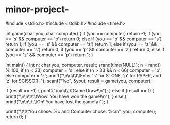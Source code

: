 # minor-project-











#include <stdio.h>
#include <stdlib.h>
#include <time.h>

int game(char you, char computer) {
    if (you == computer)
        return -1;
    if (you == 's' && computer == 'p')
        return 0;
    else if (you == 'p' && computer == 's')
        return 1;
    if (you == 's' && computer == 'z')
        return 1;
    else if (you == 'z' && computer == 's')
        return 0;
    if (you == 'p' && computer == 'z')
        return 0;
    else if (you == 'z' && computer == 'p')
        return 1;
}

int main() {
    int n;
    char you, computer, result;
    srand(time(NULL));
    n = rand() % 100;
  if (n < 33)
        computer = 's';
    else if (n > 33 && n < 66)
        computer = 'p';
    else
        computer = 'z';
 printf("\n\n\t\t\tEnter 's' for STONE, 'p' for PAPER, and 'z' for SCISSOR: ");
    scanf("%c", &you);
 result = game(you, computer);

  if (result == -1) {
    printf("\n\n\t\t\tGame Draw!\n");
    } else if (result == 1) {
        printf("\n\n\t\t\tWow! You have won the game!\n");
    } else {
        printf("\n\n\t\t\tOh! You have lost the game!\n");
    }

  printf("\t\t\tYou chose: %c and Computer chose: %c\n", you, computer);
    return 0;
}
